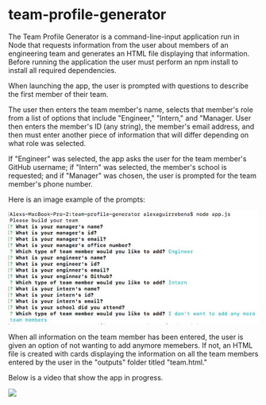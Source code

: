 # team-profile-generator



The Team Profile Generator is a command-line-input application run in Node that requests information from the user about members of an engineering team and generates an HTML file displaying that information. Before running the application the user must perform an npm install to install all required dependencies.

When launching the app, the user is prompted with questions to describe the first member of their team. 

The user then enters the team member's name, selects that member's role from a list of options that include "Engineer," "Intern," and "Manager. User then enters the member's ID (any string), the member's email address, and then must enter another piece of information that will differ depending on what role was selected. 

If "Engineer" was selected, the app asks the user for the team member's GitHub username; if "Intern" was selected, the member's school is requested; and if "Manager" was chosen, the user is prompted for the team member's phone number.

Here is an image example of the prompts:

![](Images/Team%20generator%20image.jpg)

When all information on the team member has been entered, the user is given an option of not wanting to add anymore memebers. If not, an HTML file is created with cards displaying the information on all the team members entered by the user in the "outputs" folder titled "team.html."

Below is a video that show the app in progress.

![](Images/Team%20Profile%20Generator.gif)